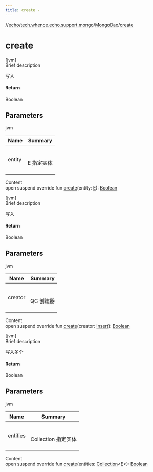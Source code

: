 ```yaml
---
title: create -
---
```

//[echo](../../index.md)/[tech.whence.echo.support.mongo](../index.md)/[MongoDao](index.md)/[create](create.md)



# create  
[jvm]  
Brief description  


写入



#### Return  


Boolean



## Parameters  
  
jvm  
  
|  Name|  Summary| 
|---|---|
| entity| <br><br>E 指定实体<br><br>
  
  
Content  
open suspend override fun [create](create.md)(entity: [E](index.md)): [Boolean](https://kotlinlang.org/api/latest/jvm/stdlib/kotlin/-boolean/index.html)  


[jvm]  
Brief description  


写入



#### Return  


Boolean



## Parameters  
  
jvm  
  
|  Name|  Summary| 
|---|---|
| creator| <br><br>QC 创建器<br><br>
  
  
Content  
open suspend override fun [create](create.md)(creator: [Insert](../../tech.whence.echo.support.mongo.querier/-insert/index.md)): [Boolean](https://kotlinlang.org/api/latest/jvm/stdlib/kotlin/-boolean/index.html)  


[jvm]  
Brief description  


写入多个



#### Return  


Boolean



## Parameters  
  
jvm  
  
|  Name|  Summary| 
|---|---|
| entities| <br><br>Collection<E> 指定实体<br><br>
  
  
Content  
open suspend override fun [create](create.md)(entities: [Collection](https://kotlinlang.org/api/latest/jvm/stdlib/kotlin.collections/-collection/index.html)<[E](index.md)>): [Boolean](https://kotlinlang.org/api/latest/jvm/stdlib/kotlin/-boolean/index.html)  



